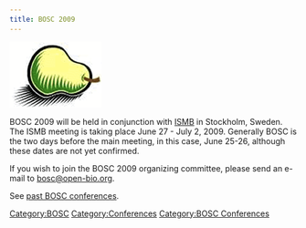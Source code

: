 ```yaml
---
title: BOSC 2009
---
```


![The Bosc Pair](Pear.png "The Bosc Pair")

BOSC 2009 will be held in conjunction with
[ISMB](http://www.iscb.org/ismbeccb2009/index.php) in Stockholm, Sweden.
The ISMB meeting is taking place June 27 - July 2, 2009. Generally BOSC
is the two days before the main meeting, in this case, June 25-26,
although these dates are not yet confirmed.

If you wish to join the BOSC 2009 organizing committee, please send an
e-mail to <bosc@open-bio.org>.

See [ past BOSC conferences](Past_BOSC_conferences "wikilink").

<Category:BOSC> <Category:Conferences> [Category:BOSC
Conferences](Category:BOSC_Conferences "wikilink")
